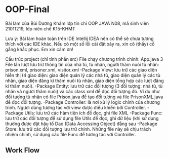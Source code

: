 # OOP-Final
Bài làm của Bùi Dương Khâm lớp tín chỉ OOP JAVA N08, mã sinh viên 21011219, lớp niên chế K15-KHMT
<p>Lưu ý: Bài làm hoàn toàn trên IDE Intellij IDEA nên có thể sẽ chưa tương thích với các IDE khác. Nếu có một số lỗi cài đặt xảy ra, xin cô (thầy) cố gắng khắc phục. Em xin cảm ơn!</p>
Cấu trúc project (chỉ tính phần src)
File chạy chương trình chính: App.java
3 File lần lượt lưu trữ thông tin của nhà tù, tù nhân, người thăm nuôi tù nhân: prison.xml, prisoner.xml, visitor.xml
    -Package View: lưu trữ các giao diện hiển thị (4 giao diện: giao diện quản lý các nhà tù, giao diện quản lý các tù nhân, giao diện đăng kí thăm nuôi tù nhân, giao diện tổng hợp các lượt đăng kí thăm nuôi).
    -Package Entity: lưu trữ các đối tượng (3 đối tượng: nhà tù, tù nhân và người thăm nuôi) và các class xml để đọc đối tượng đó. Ví dụ như đối tượng tù nhân có file Prison.java để tạo đối tượng và file PrisonXML.java để đọc đối tượng.
    -Package Controller: là nơi xử lý logic chính của chương trình. Người dùng tương tác với view được điều khiển bởi Controller.
    -Package Utils: lưu trữ các hàm tiện ích để đọc, ghi file XML
    -Package Func: lưu trữ các đối tượng để sử dụng file Utils để đọc, ghi dữ liệu (khi sử dụng thường được đặt hậu tố Dao (Data Accessing Object) đằng sau 
    -Package Store: lưu trữ các đối tượng lưu trữ chính. Những file này sẽ chịu trách nhiệm chính, sử dụng các file Func để tương tác với Controller.
    
    
## Work Flow

